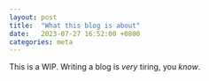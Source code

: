 ```yaml
---
layout: post
title:  "What this blog is about"
date:   2023-07-27 16:52:00 +0800
categories: meta
---
```

This is a WIP. Writing a blog is _very_ tiring, you *know*.
